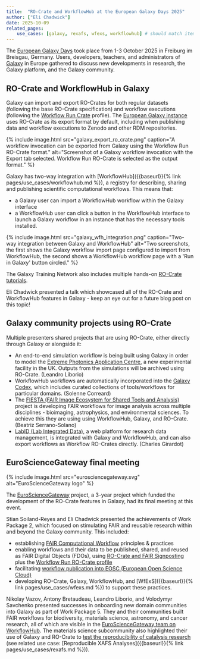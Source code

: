 ```yaml
---
title:  "RO-Crate and WorkflowHub at the European Galaxy Days 2025"
author: ["Eli Chadwick"]
date: 2025-10-09
related_pages:
    use_cases: [galaxy, rexafs, wfexs, workflowhub] # should match items in pages/use_cases
---
```


The [European Galaxy Days](https://galaxyproject.org/events/2025-10-01-egd2025/) took place from 1-3 October 2025 in Freiburg im Breisgau, Germany. Users, developers, teachers, and administrators of [Galaxy](https://galaxyproject.org) in Europe gathered to discuss new developments in research, the Galaxy platform, and the Galaxy community.

## RO-Crate and WorkflowHub in Galaxy

Galaxy can import and export RO-Crates for both regular datasets (following the base RO-Crate specification) and workflow executions (following the [Workflow Run Crate](https://www.researchobject.org/workflow-run-crate/profiles/workflow_run_crate/) profile). The [European Galaxy instance](https://usegalaxy.eu) uses RO-Crate as its export format by default, including when publishing data and workflow executions to Zenodo and other RDM repositories.

{% include image.html src="galaxy_export_ro_crate.png" caption="A workflow invocation can be exported from Galaxy using the Workflow Run RO-Crate format." alt="Screenshot of a Galaxy workflow invocation with the Export tab selected. Workflow Run RO-Crate is selected as the output format." %}

Galaxy has two-way integration with [WorkflowHub]({{baseurl}}{% link pages/use_cases/workflowhub.md %}), a registry for describing, sharing and publishing scientific computational workflows. This means that:
* a Galaxy user can import a WorkflowHub workflow within the Galaxy interface
* a WorkflowHub user can click a button in the WorkflowHub interface to launch a Galaxy workflow in an instance that has the necessary tools installed.

{% include image.html src="galaxy_wfh_integration.png" caption="Two-way integration between Galaxy and WorkflowHub" alt="Two screenshots, the first shows the Galaxy workflow import page configured to import from WorkflowHub, the second shows a WorkflowHub workflow page with a 'Run in Galaxy' button circled." %}

The Galaxy Training Network also includes multiple hands-on [RO-Crate tutorials](https://training.galaxyproject.org/training-material/search2?query=ro-crate).

Eli Chadwick presented a talk which showcased all of the RO-Crate and WorkflowHub features in Galaxy - keep an eye out for a future blog post on this topic!

## Galaxy community projects using RO-Crate

Multiple presenters shared projects that are using RO-Crate, either directly through Galaxy or alongside it:
* An end-to-end simulation workflow is being built using Galaxy in order to model the [Extreme Photonics Application Centre](https://www.clf.stfc.ac.uk/Pages/EPAC.aspx), a new experimental facility in the UK. Outputs from the simulations will be archived using RO-Crate. (Leandro Liborio)
* WorkflowHub workflows are automatically incorporated into the [Galaxy Codex](https://galaxyproject.github.io/galaxy_codex/workflows), which includes curated collections of tools/workflows for particular domains. (Solenne Correard)
* The [FIESTA (FAIR Image Ecosystem for Shared Tools and Analysis)](https://oscars-project.eu/projects/fair-image-analysis-across-sciences) project is developing FAIR workflows for image analysis across multiple disciplines - bioimaging, astrophysics, and environmental sciences. To achieve this they are using using WorkflowHub, Galaxy, and RO-Crate. (Beatriz Serrano-Solano)
* [LabID (Lab Integrated Data)](https://grp-gbcs.embl-community.io/labid-user-docs/), a web platform for research data management, is integrated with Galaxy and WorkflowHub, and can also export workflows as Workflow RO-Crates directly. (Charles Girardot)

## EuroScienceGateway final meeting

{% include image.html src="eurosciencegateway.svg" alt="EuroScienceGateway logo" %}

The [EuroScienceGateway](https://eurosciencegateway.eu) project, a 3-year project which funded the development of the RO-Crate features in Galaxy, had its final meeting at this event.

Stian Soiland-Reyes and Eli Chadwick presented the achievements of Work Package 2, which focused on stimulating FAIR and reusable research within and beyond the Galaxy community. This included:
* establishing [FAIR Computational Workflow](https://doi.org/10.1038/s41597-025-04451-9) principles & practices
* enabling workflows and their data to be published, shared, and reused as FAIR Digital Objects (FDOs), using [RO-Crate and FAIR Signposting](https://doi.org/10.52825/ocp.v5i.1273) plus the [Workflow Run RO-Crate profile](https://doi.org/10.1371/journal.pone.0309210)
* facilitating [workflow publication into EOSC (European Open Science Cloud)](https://doi.org/10.5281/zenodo.15094824)
* developing RO-Crate, Galaxy, WorkflowHub, and [WfExS]({{baseurl}}{% link pages/use_cases/wfexs.md %}) to support these practices.

Nikolay Vazov, Antony Bretaudeau, Leandro Liborio, and Volodymyr Savchenko presented successes in onboarding new domain communities into Galaxy as part of Work Package 5. They and their communities built FAIR workflows for biodiversity, materials science, astronomy, and cancer research, all of which are visible in the [EuroScienceGateway team on WorkflowHub](https://workflowhub.eu/projects/166). The materials science subcommunity also highlighted their use of Galaxy and RO-Crate to [test the reproducibility of catalysis research](https://doi.org/10.1002/cctc.202401676) (see related use case: [Reproducible XAFS Analyses]({{baseurl}}{% link pages/use_cases/rexafs.md %})).
